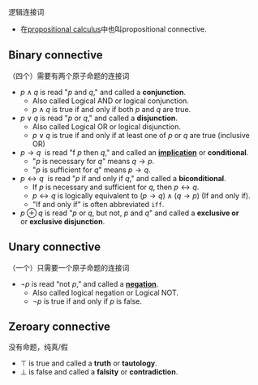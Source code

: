 逻辑连接词

- 在[propositional calculus](1.%20Philosophy/Logic/Systems%20of%20logic/Formal%20Logic/Classical%20Logic/Propositional%20calculus/Propositional%20logic.md)中也叫propositional connective.

## Binary connective
（四个）需要有两个原子命题的连接词

- $p \wedge q$ is read "$p$ and $q$," and called a **conjunction**.
	- Also called Logical AND or logical conjunction.
	- $p \wedge q$ is true if and only if both $p$ and $q$ are true.
- $p \vee q$ is read "$p$ or $q$," and called a **disjunction**.
	- Also called Logical OR or logical disjunction.
	- $p \vee q$ is true if and only if at least one of $p$ or $q$ are true (inclusive OR)
- $p \to q$  is read "f $p$ then $q$," and called an **[implication](Implication.pdf)** or **conditional**.
	- "$p$ is necessary for $q$" means $q \to p$.
	- "$p$ is sufficient for $q$" means $p \to q$.
- $p \leftrightarrow q$  is read "$p$ if and only if $q$," and called a **biconditional**.
	- If $p$ is necessary and sufficient for $q$, then $p \leftrightarrow q$.
	- $p \leftrightarrow q$ is logically equivalent to $(p \to q) \wedge (q \to p)$ (If and only if).
	- "If and only if" is often abbreviated `iff`.
- $p \oplus q$ is read "$p$ or $q$, but not, $p$ and $q$" and called a **exclusive or** or **exclusive disjunction**.

## Unary connective
（一个）只需要一个原子命题的连接词

- $\neg p$ is read “not $p$,” and called a **[negation](Negation.pdf)**.
	- Also called logical negation or Logical NOT.
	- $\neg p$ is true if and only if $p$ is false.

## Zeroary connective
没有命题，纯真/假

- $\top$ is true and called a **truth** or **tautology**.
- $\bot$ is false and called a **falsity** or **contradiction**.